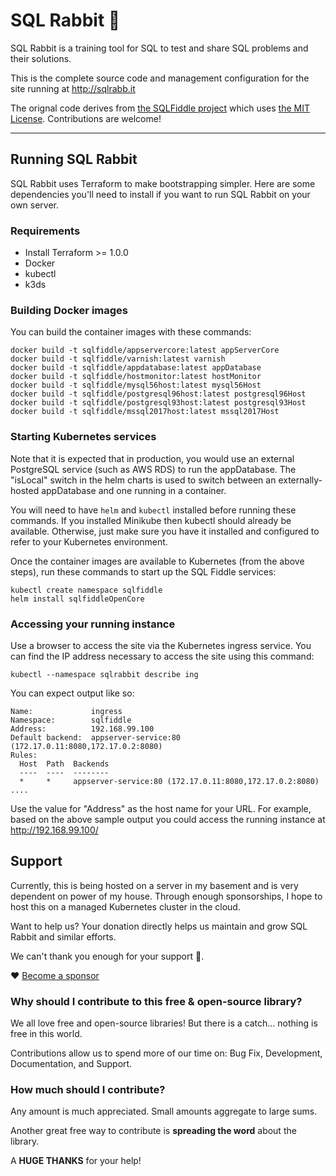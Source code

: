 # SQL Rabbit 🐇

SQL Rabbit is a training tool for SQL to test and share SQL problems and their solutions. 

This is the complete source code and management configuration for the site running at <http://sqlrabb.it>


The orignal code derives from [the SQLFiddle project](https://github.com/zzzprojects/sqlfiddle3) which uses [the MIT License](https://github.com/zzzprojects/sqlfiddle3/blob/master/LICENSE). Contributions are welcome!

---

## Running SQL Rabbit

SQL Rabbit uses Terraform to make bootstrapping simpler. Here are some dependencies you'll need to install if you want to run SQL Rabbit on your own server.

### Requirements

* Install Terraform >= 1.0.0
* Docker
* kubectl
* k3ds


### Building Docker images

You can build the container images with these commands:

    docker build -t sqlfiddle/appservercore:latest appServerCore
    docker build -t sqlfiddle/varnish:latest varnish
    docker build -t sqlfiddle/appdatabase:latest appDatabase
    docker build -t sqlfiddle/hostmonitor:latest hostMonitor
    docker build -t sqlfiddle/mysql56host:latest mysql56Host
    docker build -t sqlfiddle/postgresql96host:latest postgresql96Host
    docker build -t sqlfiddle/postgresql93host:latest postgresql93Host
    docker build -t sqlfiddle/mssql2017host:latest mssql2017Host

### Starting Kubernetes services

Note that it is expected that in production, you would use an external PostgreSQL service (such as AWS RDS) to run the appDatabase. The "isLocal" switch in the helm charts is used to switch between an externally-hosted appDatabase and one running in a container.

You will need to have `helm` and `kubectl` installed before running these commands. If you installed Minikube then kubectl should already be available. Otherwise, just make sure you have it installed and configured to refer to your Kubernetes environment.

Once the container images are available to Kubernetes (from the above steps), run these commands to start up the SQL Fiddle services:

    kubectl create namespace sqlfiddle
    helm install sqlfiddleOpenCore

### Accessing your running instance

Use a browser to access the site via the Kubernetes ingress service. You can find the IP address necessary to access the site using this command:

    kubectl --namespace sqlrabbit describe ing

You can expect output like so:

    Name:             ingress
    Namespace:        sqlfiddle
    Address:          192.168.99.100
    Default backend:  appserver-service:80 (172.17.0.11:8080,172.17.0.2:8080)
    Rules:
      Host  Path  Backends
      ----  ----  --------
      *     *     appserver-service:80 (172.17.0.11:8080,172.17.0.2:8080)
    ....    

Use the value for "Address" as the host name for your URL. For example, based on the above sample output you could access the running instance at http://192.168.99.100/

## Support

Currently, this is being hosted on a server in my basement and is very dependent on power of my house. Through enough sponsorships, I hope to host this on a managed Kubernetes cluster in the cloud.

Want to help us? Your donation directly helps us maintain and grow SQL Rabbit and similar efforts. 

We can't thank you enough for your support 🙏.

❤️ [Become a sponsor](https://github.com/sponsors/bitsondatadev) 

### Why should I contribute to this free & open-source library?
We all love free and open-source libraries! But there is a catch... nothing is free in this world.

Contributions allow us to spend more of our time on: Bug Fix, Development, Documentation, and Support.

### How much should I contribute?
Any amount is much appreciated. Small amounts aggregate to large sums.

Another great free way to contribute is  **spreading the word** about the library.

A **HUGE THANKS** for your help!

